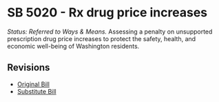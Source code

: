 # SB 5020 - Rx drug price increases
*Status: Referred to Ways & Means.*
Assessing a penalty on unsupported prescription drug price increases to protect the safety, health, and economic well-being of Washington residents.

## Revisions
* [Original Bill](1/)
* [Substitute Bill](S/)